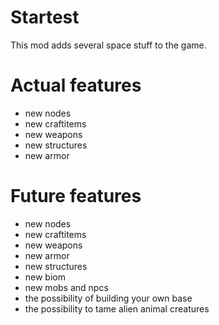 # Startest
This mod adds several space stuff to the game.

# Actual features
- new nodes
- new craftitems
- new weapons
- new structures
- new armor

# Future features
- new nodes
- new craftitems
- new weapons
- new armor
- new structures
- new biom
- new mobs and npcs
- the possibility of building your own base
- the possibility to tame alien animal creatures


